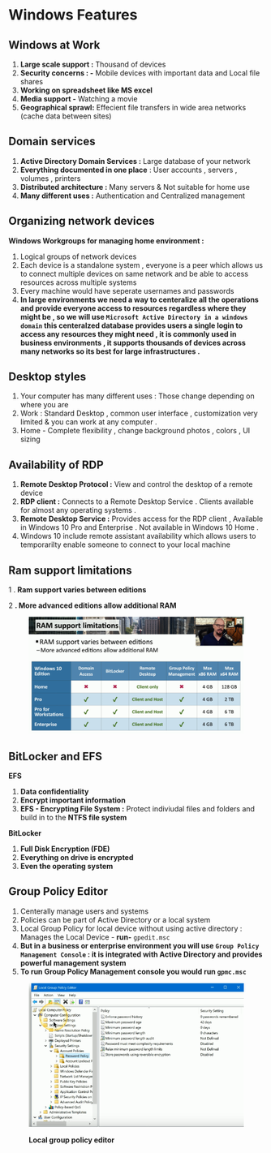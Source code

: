 # Windows Features

## Windows at Work

1. **Large scale support :** Thousand of devices
2. **Security concerns : -** Mobile devices with important data and Local file shares
3. **Working on spreadsheet like MS excel**&#x20;
4. **Media support -** Watching a movie&#x20;
5. **Geographical sprawl:** Effecient file transfers in wide area networks (cache data between sites)

## Domain services

1. **Active Directory Domain Services :** Large database of your network
2. **Everything documented in one place** : User accounts , servers , volumes , printers&#x20;
3. **Distributed architecture :** Many servers & Not suitable for home use
4. **Many different uses :** Authentication and Centralized management&#x20;

## Organizing network devices&#x20;

**Windows Workgroups for managing home environment :**

1. Logical groups of network devices&#x20;
2. Each device is a standalone system , everyone is a peer which allows us to connect multiple devices on same network and be able to access resources across multiple systems&#x20;
3. Every machine would have seperate usernames and passwords&#x20;
4. **In large environments we need a way to centeralize all the operations and provide everyone access to resources regardless where they might be , so we will use `Microsoft Active Directory in a windows domain`  this centeralzed database provides users  a single login to access any resources they might need , it is commonly used in business environments , it supports thousands of devices across many networks so its best for large infrastructures .**

## Desktop styles

1. Your computer has many different uses : Those change depending on where you are&#x20;
2. Work : Standard Desktop , common user interface , customization very limited & you can work at any computer .
3. Home - Complete flexibility , change background photos , colors , UI sizing&#x20;

## Availability of RDP

1. **Remote Desktop Protocol :** View and control the desktop of a remote device&#x20;
2. **RDP client :** Connects to a Remote Desktop Service . Clients available for almost any operating systems .
3. **Remote Desktop Service :** Provides access for the RDP client , Available in Windows 10 Pro and Enterprise . Not available in Windows 10 Home .​
4. Windows 10 include remote assistant availability which allows users to temporarilty enable  someone to connect to your local machine&#x20;

## Ram support limitations&#x20;

1 . **Ram support varies between editions**&#x20;

2 **. More advanced editions allow additional RAM**&#x20;

<figure><img src="../.gitbook/assets/image (2).png" alt=""><figcaption></figcaption></figure>

## BitLocker and EFS&#x20;

**EFS**&#x20;

1. **Data confidentiality**&#x20;
2. **Encrypt important information**
3. **EFS - Encrypting File System :** Protect indiviudal files and folders and build in to the **NTFS file system**&#x20;

**BitLocker**

1. **Full Disk Encryption (FDE)**
2. **Everything on drive is encrypted**
3. **Even the operating system**

## Group Policy Editor&#x20;

1. Centerally manage users and systems&#x20;
2. Policies can be part of Active Directory or a local system
3. Local Group Policy for local device without using active directory  : Manages the Local Device - **run-** `gpedit.msc`
4. **But in a business or enterprise environment you will use `Group Policy Management Console`  : it is integrated with Active Directory and provides powerful management system**&#x20;
5. **To run Group Policy Management console you would run `gpmc.msc`**

<figure><img src="../.gitbook/assets/image (3).png" alt=""><figcaption><p><strong>Local group policy editor</strong> </p></figcaption></figure>

